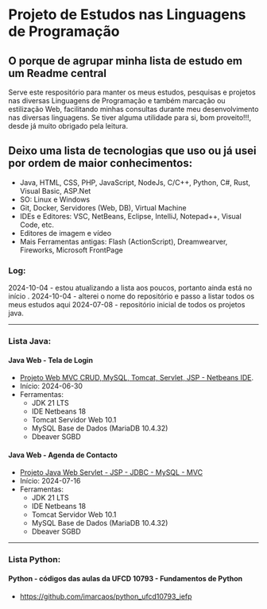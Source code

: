 # Projeto de Estudos nas Linguagens de Programação


## O porque de agrupar minha lista de estudo em um Readme central

Serve este respositório para manter os meus estudos, pesquisas e projetos nas diversas Linguagens de Programação e também marcação ou estilização Web, facilitando minhas consultas durante meu desenvolvimento nas diversas linguagens. Se tiver alguma utilidade para si, bom proveito!!!, desde já muito obrigado pela leitura.

## Deixo uma lista de tecnologias que uso ou já usei por ordem de maior conhecimentos:
- Java, HTML, CSS, PHP, JavaScript, NodeJs, C/C++, Python, C#, Rust, Visual Basic, ASP.Net
- SO: Linux e Windows
- Git, Docker, Servidores (Web, DB), Virtual Machine
- IDEs e Editores: VSC, NetBeans, Eclipse, IntelliJ, Notepad++, Visual Code, etc.
- Editores de imagem e vídeo
- Mais Ferramentas antigas: Flash (ActionScript), Dreamwearver, Fireworks, Microsoft FrontPage

### Log:
2024-10-04 - estou atualizando a lista aos poucos, portanto ainda está no início .
2024-10-04 - alterei o nome do repositório e passo a listar todos os meus estudos aqui
2024-07-08 - repositório inicial de todos os projetos java.

<hr>

### Lista Java:
#### Java Web - Tela de Login
- [Projeto Web MVC CRUD, MySQL, Tomcat, Servlet, JSP - Netbeans IDE](https://github.com/imarcaos/Java_proj1_JWLogin).
- Início: 2024-06-30
- Ferramentas:
    - JDK 21 LTS
    - IDE Netbeans 18
    - Tomcat Servidor Web 10.1
    - MySQL Base de Dados (MariaDB 10.4.32)
    - Dbeaver SGBD
#### Java Web - Agenda de Contacto
- [Projeto Java Web Servlet - JSP - JDBC - MySQL - MVC](https://github.com/imarcaos/JW_Contact_Agenda)
- Início: 2024-07-16
- Ferramentas:
    - JDK 21 LTS
    - IDE Netbeans 18
    - Tomcat Servidor Web 10.1
    - MySQL Base de Dados (MariaDB 10.4.32)
    - Dbeaver SGBD

<hr>

### Lista Python:
#### Python - códigos das aulas da UFCD 10793 - Fundamentos de Python
- https://github.com/imarcaos/python_ufcd10793_iefp